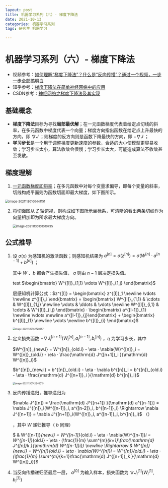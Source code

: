 ```yaml
---
layout: post
title: 机器学习系列（六）- 梯度下降法
date: 2021-10-13
categories: 机器学习系列
tags: 研究生 机器学习

---
```


# 机器学习系列（六）- 梯度下降法

- 视频参考：[如何理解“梯度下降法”？什么是“反向传播”？通过一个视频，一步一步全部搞明白](https://www.bilibili.com/video/BV1Zg411T71b)
- 知乎参考：[梯度下降法在简单神经网络中的应用](https://zhuanlan.zhihu.com/p/269615620)
- CSDN参考：[神经网络之梯度下降法及其实现](https://blog.csdn.net/nanhuaibeian/article/details/100184893)

## 基础概念

- <span id="gradient">**梯度下降法**目标为寻找**局部最优解**；在一元函数梯度代表着给定点切线的斜率，在多元函数中梯度代表一个向量；梯度方向指出函数在给定点上升最快的方向，即 $\nabla J$ ；则梯度的反方向则是函数下降最快的方向，即 $-\nabla J$ ；</span>
- **学习步长**是一个用于调整梯度更新速度的参数，合适的大小使模型更容易收敛；学习步长太小，算法收敛会很慢；学习步长太大，可能造成算法不收敛甚至发散。

## 梯度理解

1. <a href="#gradient">一元函数梯度即斜率</a>；在多元函数中对每个变量求偏导，即每个变量的斜率，切线构成平面则为函数切面即最大梯度，如下图所示。

<img src="http://markdown.zzzbook.cn/image-20211130100441151.png" alt="image-20211130100441151" style="zoom:67%;" />

2. 将切面图从 $Z$ 轴俯视，则构成如下图所示坐标系，可清晰的看出两条切线作为向量相加即为所求最大梯度方向。

   <img src="http://markdown.zzzbook.cn/image-20211130101010735.png" alt="image-20211130101010735" style="zoom:67%;" />

## 公式推导

1. 设 $\sigma(x)$ 为感知机的激活函数；则感知机结果为 $a^{[n]}=\sigma(z^{[n]})=\sigma(W^{[n]}·a^{[n-1]}+b^{[n]})$ ；

   其中 $W$ 、$b$ 都会产生损失值， $a$ 则由 $n-1$ 层决定损失值。
   
   
   
   test $\begin{bmatrix} W^{[l]}_{1,1} \vdots W^{[l]}_{1,j} \end{bmatrix}$
   
   
   
   层感知机计算公式：$z^{[l]} = \begin{bmatrix} z^{[l]}_1 \newline \vdots \newline z^{[l]}_i \end{bmatrix} = \begin{bmatrix} W^{[l]}_{1,1} & \cdots & W^{[l]}_{1,j} \newline \vdots & \ddots & \vdots \newline W^{[l]}_{i,1} & \cdots & W^{[l]}_{i,j} \end{bmatrix} · \begin{bmatrix} a^{[l-1]}_{1} \newline \vdots \newline a^{[l-1]}_{j}\end{bmatrix} + \begin{bmatrix} b^{[l]}_{1} \newline \vdots \newline b^{[l]}_{i} \end{bmatrix}$ 
   
   <img src="http://markdown.zzzbook.cn/image-20211130142728657.png" alt="image-20211130142728657" style="zoom:50%;" />
   
2. 定义损失函数 $-\nabla J^{[n+1]}_i(W^{[n]}_i, a^{[n-1]}_i, b^{[n]}_i)$ ，$\eta$ 为学习步长，其中 

   $W^{[n]}_{new.i} = W^{[n]}_{old.i} - \eta · \nabla{W}^{[n]}_i = W^{[n]}_{old.i} - \eta · \frac{\mathrm{d} J^{[n+1]}_i }{\mathrm{d} W^{[n]}_i}$ 

   $b^{[n]}_{new.i} = b^{[n]}_{old.i} - \eta · \nabla b^{[n]}_i = b^{[n]}_{old.i} - \eta · \frac{\mathrm{d} J^{[n+1]}_i }{\mathrm{d} b^{[n]}_i}$ 

   <img src="http://markdown.zzzbook.cn/image-20211130142648010.png" alt="image-20211130142648010" style="zoom:50%;" />

3. 反向传播递归，推导递归为

    $\nabla J^{[n]} = \frac{\mathrm{d} J^{[n+1]} }{\mathrm{d} a^{[n-1]}} = \nabla J^{[n]}_i(W^{[n-1]}_i, a^{[n-2]}_i, b^{[n-1]}_i) \Rightarrow \nabla J^{[n+1]} = \nabla J^{[n+1]}_i(W^{[n]}_i, a^{[n-1]}_i, b^{[n]}_i)$ （）

   ，其中 $W$ 递归推导（ $b$ 同理）

   $ & W^{[n-1]}_{new.i} = W^{[n-1]}_{old.i} - \eta · \nabla{W}^{[n-1]}_i = W^{[n-1]}_{old.i} - \eta · (\frac{1}{m} \sum^{m}_{k=1}\frac{\mathrm{d} J^{[n]}_k }{\mathrm{d} W^{[n-1]}_i}) \newline \Rightarrow & W^{[n]}_{new.i} = W^{[n]}_{old.i} - \eta · \nabla{W}^{[n]}_i = W^{[n]}_{old.i} - \eta · (\frac{1}{m} \sum^{m}_{k=1}\frac{\mathrm{d} J^{[n+1]}_k }{\mathrm{d} W^{[n]}_i})$ 

4. 当反向传播递归至最后一层， $a^{[0]}$ 为输入样本，损失函数为 $\nabla J^{[1]}_i(W^{[1]}_i, b^{[1]}_i)$ 
